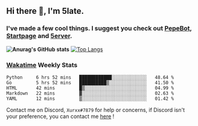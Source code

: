 ## Hi there 👋, I'm 5late.
### I've made a few cool things. I suggest you check out [PepeBot](https://github.com/5late/Pepe-Bot), [Startpage](https://github.com/5late/startpage) and [5erver](https://github.com/5late/5erver). 
**![Anurag's GitHub stats](https://github-readme-stats.vercel.app/api?username=5late&count_private=true&show_icons=true&theme=tokyonight)**
[![Top Langs](https://github-readme-stats.vercel.app/api/top-langs/?username=5late&theme=ayu-mirage)](https://github.com/anuraghazra/github-readme-stats)

### [Wakatime](https://wakatime.com/@5late) Weekly Stats

<!--START_SECTION:waka-->
```text
Python     6 hrs 52 mins   ████████████░░░░░░░░░░░░░   48.64 % 
Go         5 hrs 52 mins   ██████████▒░░░░░░░░░░░░░░   41.50 % 
HTML       42 mins         █▒░░░░░░░░░░░░░░░░░░░░░░░   04.99 % 
Markdown   22 mins         ▓░░░░░░░░░░░░░░░░░░░░░░░░   02.63 % 
YAML       12 mins         ▒░░░░░░░░░░░░░░░░░░░░░░░░   01.42 % 
```
<!--END_SECTION:waka-->

Contact me on Discord, ``Xurxx#7879`` for help or concerns, if Discord isn't your preference, you can contact me [here](https://github.com/5late/5late/issues) !
